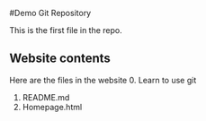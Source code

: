 #Demo Git Repository

This is the first file in the repo.

## Website contents

Here are the files in the website
0. Learn to use git
1. README.md
2. Homepage.html

